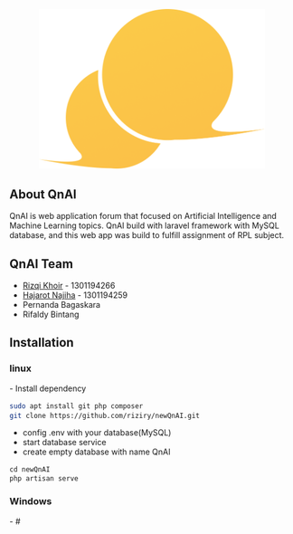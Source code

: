 <p align="center"><a href="https://github.com/riziry/newQnAI" target="_blank"><img src="https://raw.githubusercontent.com/riziry/newQnAI/master/public/Assets/images/Vector.png" width="400"></a></p>

## About QnAI

QnAI is web application forum that focused on Artificial Intelligence and Machine Learning topics. QnAI build with laravel framework with MySQL database, and this web app was build to fulfill assignment of RPL subject.

## QnAI Team

-	[Rizqi Khoir](https://github.com/riziqy) - 1301194266
-	[Hajarot Najiha](https://github.com/najihajarot) - 1301194259
-	Pernanda Bagaskara
-	Rifaldy Bintang

## Installation
<h3>linux</h3>
-   Install dependency

```zsh
sudo apt install git php composer
git clone https://github.com/riziry/newQnAI.git
```

-   config .env with your database(MySQL)
-   start database service
-   create empty database with name QnAI

```
cd newQnAI
php artisan serve
```

<h3>Windows</h3>
-   #
